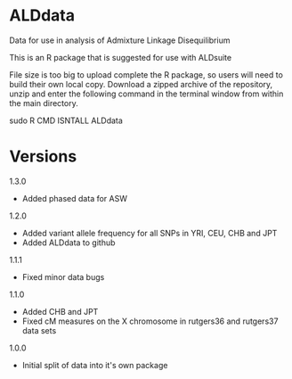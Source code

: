 ALDdata
=======

Data for use in analysis of Admixture Linkage Disequilibrium

This is an R package that is suggested for use with ALDsuite

File size is too big to upload complete the R package, so 
users will need to build their own local copy. Download a zipped 
archive of the repository, unzip and enter the following 
command in the terminal window from within the main directory.

sudo R CMD ISNTALL ALDdata


Versions
========

1.3.0
  - Added phased data for ASW

1.2.0
  - Added variant allele frequency for all SNPs in YRI, CEU, CHB and JPT
  - Added ALDdata to github

1.1.1
  - Fixed minor data bugs

1.1.0
  - Added CHB and JPT
  - Fixed cM measures on the X chromosome in rutgers36 and rutgers37 data sets

1.0.0
  - Initial split of data into it's own package